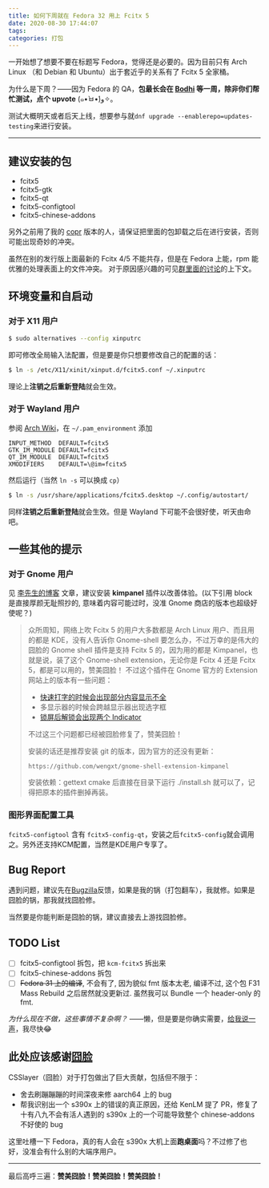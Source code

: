 ```yaml
---
title: 如何下周就在 Fedora 32 用上 Fcitx 5
date: 2020-08-30 17:44:07
tags: 
categories: 打包
---
```


一开始想了想要不要在标题写 Fedora，觉得还是必要的。因为目前只有 Arch Linux （和 Debian 和 Ubuntu）出于套近乎的关系有了 Fcitx 5 全家桶。

为什么是下周？——因为 Fedora 的 QA，**包最长会在 [Bodhi] 等一周，除非你们帮忙测试，点个 upvote** (๑•̀ㅂ•́)و✧。

测试大概明天或者后天上线，想要参与就`dnf upgrade --enablerepo=updates-testing`来进行安装。

***

## 建议安装的包
 - fcitx5               
 - fcitx5-gtk
 - fcitx5-qt 
 - fcitx5-configtool    
 - fcitx5-chinese-addons

另外之前用了我的 [copr] 版本的人，请保证把里面的包卸载之后在进行安装，否则可能出现奇妙的冲突。

虽然在别的发行版上面最新的 Fcitx 4/5 不能共存，但是在 Fedora 上能，rpm 能优雅的处理表面上的文件冲突。
对于原因感兴趣的可见[群里面的讨论]的上下文。

## 环境变量和自启动
### 对于 X11 用户
``` Bash
$ sudo alternatives --config xinputrc
```
即可修改全局输入法配置，但是要是你只想要修改自己的配置的话：
```Bash
$ ln -s /etc/X11/xinit/xinput.d/fcitx5.conf ~/.xinputrc
```
理论上**注销之后重新登陆**就会生效。

### 对于 Wayland 用户
参阅 [Arch Wiki]，在 `~/.pam_environment` 添加
```
INPUT_METHOD  DEFAULT=fcitx5
GTK_IM_MODULE DEFAULT=fcitx5
QT_IM_MODULE  DEFAULT=fcitx5
XMODIFIERS    DEFAULT=\@im=fcitx5
```
然后运行（当然 `ln -s` 可以换成 `cp`）
``` Bash
$ ln -s /usr/share/applications/fcitx5.desktop ~/.config/autostart/
```
同样**注销之后重新登陆**就会生效。但是 Wayland 下可能不会很好使，听天由命吧。

## 一些其他的提示
### 对于 Gnome 用户
见 [李先生的博客] 文章，建议安装 **kimpanel** 插件以改善体验。(以下引用 block 是直接厚颜无耻照抄的, 意味着内容可能过时，没准 Gnome 商店的版本也超级好使呢？)

> 众所周知，网络上吹 Fcitx 5 的用户大多数都是 Arch Linux 用户、而且用的都是 KDE，没有人告诉你 Gnome-shell 要怎么办，不过万幸的是伟大的囧脸的 Gnome shell 插件是支持 Fcitx 5 的，因为用的都是 Kimpanel，也就是说，装了这个 Gnome-shell extension，无论你是 Fcitx 4 还是 Fcitx 5，都是可以用的，赞美囧脸！
> 不过这个插件在 Gnome 官方的 Extension 网站上的版本有一些问题：
> 
> - [快速打字的时候会出现部分内容显示不全]
> - 多显示器的时候会跨越显示器出现选字框
> - [锁屏后解锁会出现两个 Indicator]
> 
> 不过这三个问题都已经被囧脸修复了，赞美囧脸！
>
> 安装的话还是推荐安装 git 的版本，因为官方的还没有更新：
> ```
> https://github.com/wengxt/gnome-shell-extension-kimpanel
> ```
> 安装依赖：gettext cmake 后直接在目录下运行 ./install.sh 就可以了，记得把原本的插件删掉再装。

### 图形界面配置工具
`fcitx5-configtool` 含有 `fcitx5-config-qt`，安装之后`fcitx5-config`就会调用之。另外还支持KCM配置，当然是KDE用户专享了。

## Bug Report
遇到问题，建议先在[Bugzilla]反馈，如果是我的锅（打包翻车），我就修。如果是囧脸的锅，那我就找囧脸修。

当然要是你能判断是囧脸的锅，建议直接去上游找囧脸修。

## TODO List
 - [ ] fcitx5-configtool 拆包，把 `kcm-fcitx5` 拆出来
 - [ ] fcitx5-chinese-addons 拆包
 - [ ] ~~Fedora 31 上的编译~~, 不会有了, 因为貌似 fmt 版本太老, 编译不过, 这个包 F31 Mass Rebuild 之后居然就没更新过. 虽然我可以 Bundle 一个 header-only 的 fmt.

_为什么现在不做，这些事情不复杂啊？_ ——懒，但是要是你确实需要，[给我说一声]，我尽快😂

## 此处应该感谢[囧脸]
CSSlayer（囧脸）对于打包做出了巨大贡献，包括但不限于：

- 舍去刷蹦蹦蹦的时间深夜来修 aarch64 上的 bug
- 帮我识别出一个 s390x 上的错误的真正原因，还给 KenLM 提了 PR，修复了十有八九不会有活人遇到的 s390x 上的一个可能导致整个 chinese-addons 不好使的 bug

这里吐槽一下 Fedora，真的有人会在 s390x 大机上面**跑桌面**吗？不过修了也好，没准会有什么别的大端序用户。

***
最后高呼三遍：**赞美囧脸！赞美囧脸！赞美囧脸！**

[Bodhi]: https://bodhi.fedoraproject.org/updates/FEDORA-2020-5465c02630
[copr]: https://copr.fedorainfracloud.org/coprs/yanqiyu/fcitx5
[Arch Wiki]: https://wiki.archlinux.org/index.php/Fcitx5_(%E7%AE%80%E4%BD%93%E4%B8%AD%E6%96%87)
[囧脸]: https://www.csslayer.info/
[Bugzilla]: https://bugzilla.redhat.com/buglist.cgi?bug_status=NEW&bug_status=ASSIGNED&classification=Fedora&component=fcitx5&list_id=11319828&product=Fedora&product=Fedora%20EPEL
[李先生的博客]: https://plumz.me/archives/11740/
[囧脸的博客]: https://www.csslayer.info/wordpress/fcitx-dev/%e5%a6%82%e4%bd%95%e7%8e%b0%e5%9c%a8%e5%b0%b1%e5%9c%a8-arch-linux-%e7%94%a8%e4%b8%8a-fcitx-5/
[快速打字的时候会出现部分内容显示不全]: https://github.com/wengxt/gnome-shell-extension-kimpanel/issues/46
[锁屏后解锁会出现两个 Indicator]: https://github.com/wengxt/gnome-shell-extension-kimpanel/issues/47
[群里面的讨论]: https://t.me/fedorazh/63996
[给我说一声]: mailto:yanqiyu@fedoraproject.org